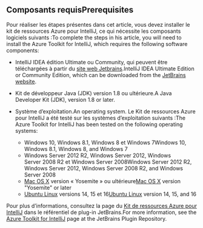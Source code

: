 ## <a name="prerequisites"></a><span data-ttu-id="1653f-101">Composants requis</span><span class="sxs-lookup"><span data-stu-id="1653f-101">Prerequisites</span></span>
<span data-ttu-id="1653f-102">Pour réaliser les étapes présentes dans cet article, vous devez installer le kit de ressources Azure pour IntelliJ, ce qui nécessite les composants logiciels suivants :</span><span class="sxs-lookup"><span data-stu-id="1653f-102">To complete the steps in his article, you will need to install the Azure Toolkit for IntelliJ, which requires the following software components:</span></span>

* <span data-ttu-id="1653f-103">IntelliJ IDEA édition Ultimate ou Community, qui peuvent être téléchargées à partir du [site web Jetbrains](https://www.jetbrains.com/idea/download/).</span><span class="sxs-lookup"><span data-stu-id="1653f-103">IntelliJ IDEA Ultimate Edition or Community Edition, which can be downloaded from the [JetBrains website](https://www.jetbrains.com/idea/download/).</span></span>

* <span data-ttu-id="1653f-104">Kit de développeur Java (JDK) version 1.8 ou ultérieure.</span><span class="sxs-lookup"><span data-stu-id="1653f-104">A Java Developer Kit (JDK), version 1.8 or later.</span></span>

* <span data-ttu-id="1653f-105">Système d’exploitation.</span><span class="sxs-lookup"><span data-stu-id="1653f-105">An operating system.</span></span> <span data-ttu-id="1653f-106">Le Kit de ressources Azure pour IntelliJ a été testé sur les systèmes d’exploitation suivants :</span><span class="sxs-lookup"><span data-stu-id="1653f-106">The Azure Toolkit for IntelliJ has been tested on the following operating systems:</span></span>
  
  * <span data-ttu-id="1653f-107">Windows 10, Windows 8.1, Windows 8 et Windows 7</span><span class="sxs-lookup"><span data-stu-id="1653f-107">Windows 10, Windows 8.1, Windows 8, and Windows 7</span></span>
  * <span data-ttu-id="1653f-108">Windows Server 2012 R2, Windows Server 2012, Windows Server 2008 R2 et Windows Server 2008</span><span class="sxs-lookup"><span data-stu-id="1653f-108">Windows Server 2012 R2, Windows Server 2012, Windows Server 2008 R2, and Windows Server 2008</span></span>
  * <span data-ttu-id="1653f-109">[Mac OS X](http://www.apple.com/osx) version « Yosemite » ou ultérieure</span><span class="sxs-lookup"><span data-stu-id="1653f-109">[Mac OS X](http://www.apple.com/osx) version "Yosemite" or later</span></span>
  * <span data-ttu-id="1653f-110">[Ubuntu Linux](http://www.ubuntu.com) versions 14, 15 et 16</span><span class="sxs-lookup"><span data-stu-id="1653f-110">[Ubuntu Linux](http://www.ubuntu.com) version 14, 15, and 16</span></span>

<span data-ttu-id="1653f-111">Pour plus d’informations, consultez la page du [Kit de ressources Azure pour IntelliJ](https://plugins.jetbrains.com/plugin/8053) dans le référentiel de plug-in JetBrains.</span><span class="sxs-lookup"><span data-stu-id="1653f-111">For more information, see the [Azure Toolkit for IntelliJ](https://plugins.jetbrains.com/plugin/8053) page at the JetBrains Plugin Repository.</span></span>

<!--
> [!IMPORTANT]
> If you are using the Azure Toolkit for Eclipse on Windows, the toolkit requires installing the Azure SDK 2.9.6 or later in order to use the Azure emulator. You have two options for installing the Azure SDK:
> 
> * You can download and install the Azure SDK by using the [Web Platform Installer (WebPI)](http://go.microsoft.com/fwlink/?LinkID=252838).
> * If you do not have the Azure SDK installed when you create your first Azure deployment project, you will be prompted to automatically download install the requisite version of the Azure SDK.
> 
> Note that the Azure SDK is only required on Windows.
> 
> 
-->
